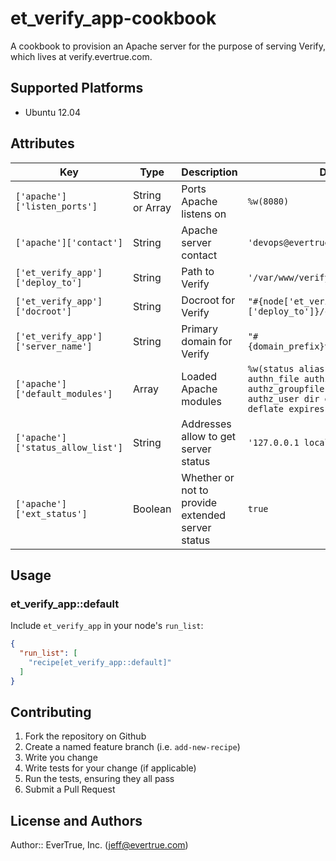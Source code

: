 # et_verify_app-cookbook

A cookbook to provision an Apache server for the purpose of serving Verify, which lives at verify.evertrue.com.

## Supported Platforms

* Ubuntu 12.04

## Attributes

Key                                    | Type            | Description                                      | Default
---                                    | ----            | -----------                                      | -------
`['apache']['listen_ports']`           | String or Array | Ports Apache listens on                          | `%w(8080)`
`['apache']['contact']`                | String          | Apache server contact                            | `'devops@evertrue.com'`
`['et_verify_app']['deploy_to']`       | String          | Path to Verify                                   | `'/var/www/verify.evertrue.com'`
`['et_verify_app']['docroot']`         | String          | Docroot for Verify                               | `"#{node['et_verify_app']['deploy_to']}/current/release"`
`['et_verify_app']['server_name']`     | String          | Primary domain for Verify                        | `"#{domain_prefix}verify.evertrue.com"`
`['apache']['default_modules']`        | Array           | Loaded Apache modules                            |`%w(status alias auth_basic authn_file authz_default authz_groupfile authz_host authz_user dir env mime setenvif deflate expires headers rewrite)`
`['apache']['status_allow_list']`      | String          | Addresses allow to get server status             | `'127.0.0.1 localhost ip6-localhost'`
`['apache']['ext_status']`             | Boolean         | Whether or not to provide extended server status | `true`


## Usage

### et_verify_app::default

Include `et_verify_app` in your node's `run_list`:

```json
{
  "run_list": [
    "recipe[et_verify_app::default]"
  ]
}
```

## Contributing

1. Fork the repository on Github
2. Create a named feature branch (i.e. `add-new-recipe`)
3. Write you change
4. Write tests for your change (if applicable)
5. Run the tests, ensuring they all pass
6. Submit a Pull Request

## License and Authors

Author:: EverTrue, Inc. (<jeff@evertrue.com>)
